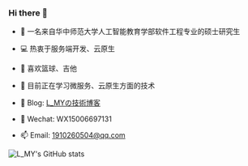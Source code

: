 ### Hi there 👋

<!--
**xxxuuu/xxxuuu** is a ✨ _special_ ✨ repository because its `README.md` (this file) appears on your GitHub profile.

Here are some ideas to get you started:

- 🔭 I’m currently working on ...
- 🌱 I’m currently learning ...
- 👯 I’m looking to collaborate on ...
- 🤔 I’m looking for help with ...
- 💬 Ask me about ...
- 📫 How to reach me: ...
- 😄 Pronouns: ...
- ⚡ Fun fact: ...
-->

- 🔭 一名来自华中师范大学人工智能教育学部软件工程专业的硕士研究生
- 💻 热衷于服务端开发、云原生
- 🎈 喜欢篮球、吉他
- 🌱 目前正在学习微服务、云原生方面的技术
  
- 📗 Blog: [L_MYの技術博客](http://8.142.142.69:8090/) 
- 💬 Wechat: WX15006697131
- 📫 Email: [1910260504@qq.com](mailto:1910260504@qq.com)

<img alt="L_MY's GitHub stats" src="https://github-readme-stats.vercel.app/api?username=liu12589&show_icons=true&theme=dark&count_private=true"/>
</td>
<!--
<table>
<tr>
<td>
<img alt="XUQING's GitHub stats" src="https://github-readme-stats-liart-theta.vercel.app/api?username=xxxuuu&count_private=true&show_icons=true&include_all_commits=true&hide_title=true"/>
</td>
<td>
<img alt="" src="https://github.com/xxxuuu/github-stats/blob/master/generated/languages.svg"/>
</td>
</tr>
</table>
-->
